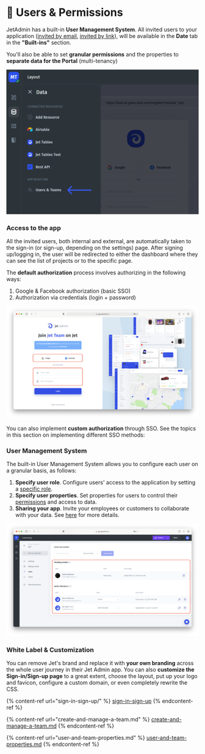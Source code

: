 # 🔐 Users & Permissions

JetAdmin has a built-in **User Management System**. All invited users to your application ([invited by email](../core-concept/sharing-your-app.md#invite-by-email), [invited by link](../core-concept/sharing-your-app.md#invite-by-link)), will be available in the **Date** tab in the **"Built-ins"** section.

You'll also be able to set **granular permissions** and the properties to **separate data for the Portal** (multi-tenancy)

![](../../.gitbook/assets/sdfbt.png)

### Access to the app

All the invited users, both internal and external, are automatically taken to the sign-in (or sign-up, depending on the settings) page. After signing up/logging in, the user will be redirected to either the dashboard where they can see the list of projects or to the specific page.

The **default authorization** process involves authorizing in the following ways:

1. Google & Facebook authorization (basic SSO)
2. Authorization via credentials (login + password)

![](<../../.gitbook/assets/image (871).png>)

You can also implement **custom authorization** through SSO. See the topics in this section on implementing different SSO methods:

### User Management System

The built-in User Management System allows you to configure each user on a granular basis, as follows:&#x20;

1. **Specify user role**. Configure users' access to the application by setting a [specific role](create-and-manage-a-team.md).
2. **Specify user properties**. Set properties for users to control their [permissions](user-and-team-properties.md) and access to data.
3. **Sharing your app**. Invite your employees or customers to collaborate with your data. See [here](../core-concept/sharing-your-app.md) for more details.

![](<../../.gitbook/assets/image (872).png>)

### White Label & Customization

You can remove Jet's brand and replace it with **your own branding** across the whole user journey in their Jet Admin app. You can also **customize the Sign-in/Sign-up page** to a great extent, choose the layout, put up your logo and favicon, configure a custom domain, or even completely rewrite the CSS.

{% content-ref url="sign-in-sign-up/" %}
[sign-in-sign-up](sign-in-sign-up/)
{% endcontent-ref %}

{% content-ref url="create-and-manage-a-team.md" %}
[create-and-manage-a-team.md](create-and-manage-a-team.md)
{% endcontent-ref %}

{% content-ref url="user-and-team-properties.md" %}
[user-and-team-properties.md](user-and-team-properties.md)
{% endcontent-ref %}
